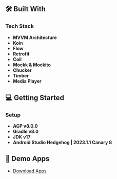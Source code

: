 ## 🛠 Built With <a name="built-with"></a>

### Tech Stack <a name="tech-stack"></a>
- **MVVM Architecture**
- **Koin**
- **Flow**
- **Retrofit**
- **Coil**
- **Mockk & Mockito**
- **Chucker**
- **Timber**
- **Media Player**

## 💻 Getting Started <a name="getting-started"></a>

### Setup <a name="setup"></a>
- **AGP v8.0.0**
- **Gradle v8.0**
- **JDK v17**
- **Android Studio Hedgehog | 2023.1.1 Canary 8**

## 🚀 Demo Apps <a name="demo"></a>
- [Download Apps](https://doc-0k-a8-docs.googleusercontent.com/docs/securesc/dgnejpqmisb5lju35lcv3cvbr2rrfeto/3107kqu4dfsc8ou39qlg05hlc00vu16s/1689526500000/09714126383291210307/09714126383291210307/1eD8NpWYPzr7uuVBRQB3jMIyIbLRqV8N9?e=download&ax=AGtFMPUpDwY-cqTCGRIJGj6-hWWEcudJvnqb26i8hHTIH3_VOVLxteTl4WAODN8MGDfUucgCIDJTMwVzWXSnyBOk3kvbpHRnp2BihoQeZb5xqn2T7v1Qdojqm7nggJeO2m7NGLRJvv2Dne-md3xSPueFlM3aNbcfhHFe7_hVAp6L_g1V6tsOhbY2sTXdYZp978msnSGg5MDqP83QHOX5nuE4AqbvgJU0hE0YKHchx6IeXsl0Psc851mCYyLcQoOTpzyfvdCrwXYFa_YQX4U58rFbDEB9rZrTBpDRqSkOoI56gHiuZBg2Ao09GD0OaZGR7egAKlw96poD85lE0aGNJx4yAwA2HXVlMWktL01BNhRDS_akjqLSh7GA33ieAAmB_Alx4EKGx9db9lJbDvKxg0QrrItcmsfK-pfgZz9aOnOHiDXhYduX8D3-QSFkeMZzyuws74hoaMY1yHK9n0g3iaDBnERxJOH_--xTAJuSgE7O0WUrxgxJd0NtX-7hBD_p32-Bg7fzFwzli3OP1P7bGU7oEA5b5__2o3oB-yw2D6H37UnzY6QHvX9bkTO3JXEDPy07XkT4C6QwZDdxP35qcpt2sCGCwSsxmt34C2Ks-MFxXxH-1OltBEU71tcM3b3KMgZE6_Te8A420kS3qHteixMd2w1QvqujZiW_kIayFLwC2y_cP13bIJ4XHHg2LORgnpj2A_36CEIHZYTIyKT_8-q3WAsBagFFOb3pA8h5F00Lw-zXpHBGE9VKQiXBnArt0LbRafTMOU5Z0UIOHbXKIimLBVdYYDmARhY568JbprYMvtunhesNuHLYdVKFOdH5D5qrt7FmJKRyccgjI5X4t1Frc9WRLMPYVE8EhEV8uA6RHzH5dM38vndZnyJIaBLfL7CPTJWxTdpzqbSXa39K5sY43npjpWzA_mKd92hq44g&uuid=5ed48a2b-7c38-43a0-85dd-ae18878e7401&authuser=1&nonce=0u8seaqafj35c&user=09714126383291210307&hash=dfqpijjpf6cejcnm1vlabj763agc4fff)
